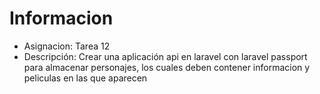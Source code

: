 # Informacion 
- Asignacion: Tarea 12
- Descripción: Crear una aplicación api en laravel con laravel passport para almacenar personajes, los cuales deben contener informacion y peliculas en las que aparecen